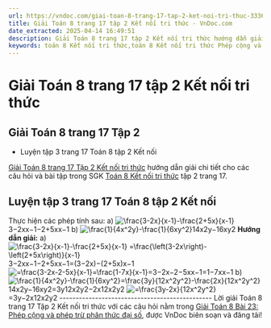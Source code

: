 ```yaml
---
url: https://vndoc.com/giai-toan-8-trang-17-tap-2-ket-noi-tri-thuc-333600
title: Giải Toán 8 trang 17 tập 2 Kết nối tri thức - VnDoc.com
date_extracted: 2025-04-14 16:49:51
description: Giải Toán 8 trang 17 tập 2 Kết nối tri thức hướng dẫn giải chi tiết các câu hỏi và bài tập trong SGK Toán 8 Kết nối tri thức tập 2.
keywords: toán 8 Kết nối tri thức,toán 8 Kết nối tri thức Phép cộng và phép trừ phân thức đại số,toán lớp 8 Kết nối tri thức,giải toán 8 Kết nối tri thức,giải sgk toán 8 Kết nối tri thức,sgk toán 8 Kết nối tri thức,toán 8 bài 23 Phép cộng và phép trừ phân thức đại số,giải toán 8 Phép cộng và phép trừ phân thức đại số,giải toán 8 kntt bài 23,giải toán 8 kết nối tri thức bài 23,toán 8 trang 17,giải toán 8 trang 17,giải toán lớp 8 trang 17,toán lớp 8 trang 17,luyện tập 3 sgk toán 8 tập 2
---
```


# Giải Toán 8 trang 17 tập 2 Kết nối tri thức
## **Giải Toán 8 trang 17 Tập 2**
  * Luyện tập 3 trang 17 Toán 8 tập 2 Kết nối

[Giải Toán 8 trang 17 Tập 2 Kết nối tri thức](<https://vndoc.com/giai-toan-8-trang-17-tap-2-ket-noi-tri-thuc-333600>) hướng dẫn giải chi tiết cho các câu hỏi và bài tập trong SGK [Toán 8 Kết nối tri thức](<https://vndoc.com/toan-8-ket-noi-tri-thuc>) tập 2 trang 17.
## **Luyện tập 3 trang 17 Toán 8 tập 2 Kết nối**
Thực hiện các phép tính sau:
a\) ![\\frac{3-2x}{x-1}-\\frac{2+5x}{x-1}](https://i.vdoc.vn/data/image/blank.png)3−2xx−1−2+5xx−1
b\) ![\\frac{1}{4x^2y}-\\frac{1}{6xy^2}](https://i.vdoc.vn/data/image/blank.png)14x2y−16xy2
**Hướng dẫn giải:**
a\) ![\\frac{3-2x}{x-1}-\\frac{2+5x}{x-1} =\\frac{\\left\(3-2x\\right\)-\\left\(2+5x\\right\)}{x-1}](https://i.vdoc.vn/data/image/blank.png)3−2xx−1−2+5xx−1=\(3−2x\)−\(2+5x\)x−1
![=\\frac{3-2x-2-5x}{x-1}=\\frac{1-7x}{x-1}](https://i.vdoc.vn/data/image/blank.png)=3−2x−2−5xx−1=1−7xx−1
b\) ![\\frac{1}{4x^2y}-\\frac{1}{6xy^2}=\\frac{3y}{12x^2y^2}-\\frac{2x}{12x^2y^2}](https://i.vdoc.vn/data/image/blank.png)14x2y−16xy2=3y12x2y2−2x12x2y2
![=\\frac{3y-2x}{12x^2y^2}](https://i.vdoc.vn/data/image/blank.png)=3y−2x12x2y2
\-----------------------------------------------
Lời giải Toán 8 trang 17 Tập 2 Kết nối tri thức với các câu hỏi nằm trong [Giải Toán 8 Bài 23: Phép cộng và phép trừ phân thức đại số](<https://vndoc.com/toan-8-luyen-tap-chung-trang-13-313920>), được VnDoc biên soạn và đăng tải\!
